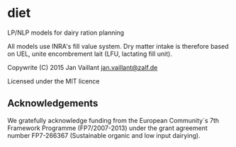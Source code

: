 # diet
LP/NLP models for dairy ration planning

All models use INRA's fill value system. Dry matter intake is therefore based on UEL, unite encombrement lait (LFU, lactating fill unit).

Copywrite (C) 2015 Jan Vaillant <jan.vaillant@zalf.de>

Licensed under the MIT licence

## Acknowledgements

We gratefully acknowledge funding from the European Community´s 7th Framework Programme (FP7/2007-2013) under the grant 
agreement number FP7-266367 (Sustainable organic and low input dairying).
